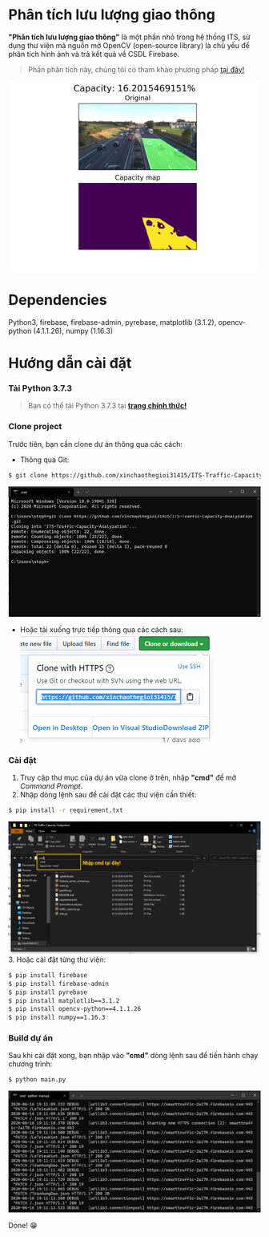 

# Phân tích lưu lượng giao thông
**"Phân tích lưu lượng giao thông"** là một phần nhỏ trong hệ thống ITS, sử dụng thư viện mã nguồn mở OpenCV (open-source library) là chủ yếu để phân tích hình ảnh và trả kết quả về CSDL Firebase.
> Phần phân tích này, chúng tôi có tham khảo phương pháp [tại đây!](https://github.com/creotiv/object_detection_projects/tree/master/opencv_traffic_capacity_counting)

![Image](/images/intro.png/ "Hệ thống phân tích lưu lượng giao thông")

# Dependencies
Python3, firebase, firebase-admin, pyrebase, matplotlib (3.1.2), opencv-python (4.1.1.26), numpy (1.16.3)

# Hướng dẫn cài đặt
### Tải Python 3.7.3
> Bạn có thể tải Python 3.7.3 tại **[trang chính thức!](https://www.python.org/downloads/release/python-373/)**
### Clone project
Trước tiên, bạn cần clone dự án thông qua các cách:
- Thông qua Git:
```sh
$ git clone https://github.com/xinchaothegioi31415/ITS-Traffic-Capacity-Analyzation.git
```
![Image](/images/image2.png/ "Image2")
- Hoặc tải xuống trực tiếp thông qua các cách sau:
![Image](/images/image1.png/ "Image1")
### Cài đặt
1. Truy cập thư mục của dự án vừa clone ở trên, nhập **"cmd"** để mở *Command Prompt*.
2. Nhập dòng lệnh sau để cài đặt các thư viện cần thiết:
```sh
$ pip install -r requirement.txt
```
![Image](/images/image3.png/ "Image3")
3. Hoặc cài đặt từng thư viện:
```sh
$ pip install firebase
$ pip install firebase-admin
$ pip install pyrebase
$ pip install matplotlib==3.1.2
$ pip install opencv-python==4.1.1.26
$ pip install numpy==1.16.3
```
### Build dự án
Sau khi cài đặt xong, bạn nhập vào **"cmd"** dòng lệnh sau để tiến hành chạy chương trình:
```sh
$ python main.py
```
![Image](/images/image4.png/ "Image4")

Done! 😁
